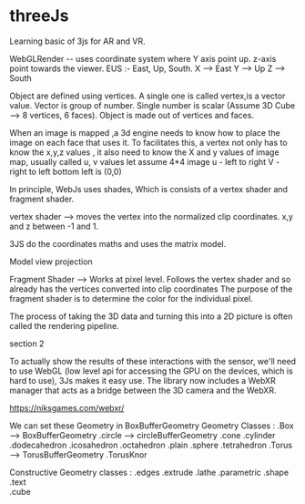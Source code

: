 # threeJs
Learning basic of 3js for AR and VR.

WebGLRender --
            uses coordinate system where Y axis point up.
            z-axis point towards the viewer.
            EUS :- East, Up, South.
            X --> East
            Y --> Up
            Z --> South
            
Object are defined using vertices. A single one is                 called vertex,is a vector value. Vector is group of number.
Single number is scalar (Assume 3D Cube --> 8 vertices, 6 faces).
Object is made out of vertices and faces.

When an image is mapped ,a 3d engine needs to know how to place the image on each face that uses it. To facilitates this, a vertex not only has to know the x,y,z values , it also need to know the X and y values of image map, usually called u, v values
let assume 4*4 image 
    u - left to right 
    V - right to left 
    bottom left is (0,0)

In principle, WebJs uses shades, Which is consists of a vertex shader and fragment shader.

vertex shader --> moves the vertex into the normalized clip coordinates.
                  x,y and z between -1 and 1.
         
3JS do the coordinates maths and uses the matrix model.

  Model
  view
  projection

Fragment Shader --> Works at pixel level.
                    Follows the vertex shader and so already has the vertices converted into clip coordinates
                    The purpose of the fragment shader is to determine the color for the individual pixel.

The process of taking the 3D data and turning this into a 2D picture is often called the rendering pipeline.


section 2

To actually show the results of these interactions with the sensor, we'll need to use WebGL (low level api for accessing the GPU on the devices, which is hard to use), 3Js makes it easy use.
The library now includes a WebXR manager that acts as a bridge between the 3D camera and the WebXR.

https://niksgames.com/webxr/

We can set these Geometry in BoxBufferGeometry
Geometry Classes :
   .Box   --> BoxBufferGeometry
   .circle   --> circleBufferGeometry
   .cone 
   .cylinder 
   .dodecahedron 
   .icosahedron 
   .octahedron
   .plain 
   .sphere 
   .tetrahedron 
   .Torus     --> TorusBufferGeometry
   .TorusKnor
   
 Constructive Geometry classes :
   .edges 
   .extrude 
   .lathe
   .parametric 
   .shape 
   .text  
   .cube


